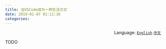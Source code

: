 ```yaml
---
title: 当VSCode成为一种生活方式
date: 2019-01-07 01:11:16
categories:
---
```


<div align='right'>Language:
<a href='{{ location.host }}/When-VSCode-Becomes-A-Lifestyle'><code>English</code></a>
<a href='{{ location.host }}/zh-CN/当VSCode成为一种生活方式'><code>中文</code></a>
</div>

TODO
